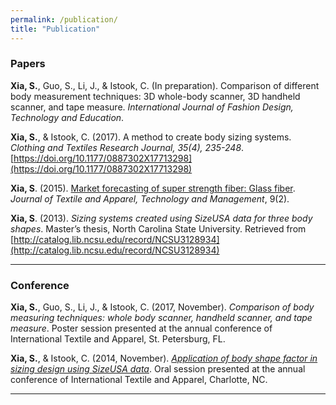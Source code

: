 ```yaml
---
permalink: /publication/
title: "Publication"
---
```


### Papers 
**Xia, S.**, Guo, S., Li, J., & Istook, C. (In preparation). Comparison of different body measurement techniques: 3D whole-body scanner, 3D handheld scanner, and tape measure. *International Journal of Fashion Design, Technology and Education*.  

**Xia, S.**, & Istook, C. (2017). A method to create body sizing systems. *Clothing and Textiles Research Journal, 35(4), 235-248*. [https://doi.org/10.1177/0887302X17713298](https://doi.org/10.1177/0887302X17713298)  

**Xia, S**. (2015). [Market forecasting of super strength fiber: Glass fiber](http://ojs.cnr.ncsu.edu/index.php/JTATM/article/view/7533/3590). *Journal of Textile and Apparel, Technology and Management*, 9(2).  

**Xia, S**. (2013). *Sizing systems created using SizeUSA data for three body shapes*. Master’s thesis, North Carolina State University. Retrieved from [http://catalog.lib.ncsu.edu/record/NCSU3128934](http://catalog.lib.ncsu.edu/record/NCSU3128934)  

---
### Conference 
**Xia, S.**, Guo, S., Li, J., & Istook, C. (2017, November). *Comparison of body measuring techniques: whole body scanner, handheld scanner, and tape measure*. Poster session presented at the annual conference of International Textile and Apparel, St. Petersburg, FL.  

**Xia, S.**, & Istook, C. (2014, November). [*Application of body shape factor in sizing design using SizeUSA data*](http://cdm16001.contentdm.oclc.org/cdm/compoundobject/collection/p16001coll5/id/17785/rec/185). Oral session presented at the annual conference of International Textile and Apparel, Charlotte, NC.

---
